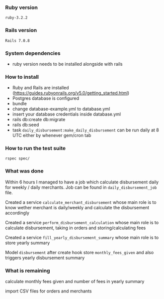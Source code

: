### Ruby version
```
ruby-3.2.2
```

### Rails version
```
Rails 7.0.8
```  

### System dependencies
- ruby version needs to be installed alongside with rails


### How to install
- Ruby and Rails are installed (https://guides.rubyonrails.org/v5.0/getting_started.html)
- Postgres database is configured
- bundle
- change database-example.yml to database.yml
- insert your database credentials inside database.yml
- rails db:create db:migrate
- rails db:seed
- task `daily_disbursement:make_daily_disbursement` can be run daily at 8 UTC either by whenever gem/cron tab


### How to run the test suite
```
rspec spec/
```

### What was done
Within 6 hours I managed to have a job which calculate disbursement daily for weekly / daily merchants. 
Job can be found in `daily_disbursement_job` file.

Created a service `calculate_merchant_disbursement` whose main role is to know wether merchant is daily/weekly and calculate the disbursement accordingly

Created a service `perform_disbursement_calculation` whose main role is to calculate disbursement, taking in orders and storing/calculating fees

Created a service `fill_yearly_disbursement_summary` whose main role is to store yearly summary

Model `disbursement` after create hook store `monthly_fees_given` and also triggers yearly disbursement summary

### What is remaining

calculate monthly fees given and number of fees in yearly summary

import CSV files for orders and merchants
